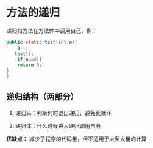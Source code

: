 # 方法的递归

递归指方法在方法体中调用自己，例：

```java
public static test(int a){
    a--;
   test();
    if(a<=0){
    return 0;
}
}
```

## 递归结构（两部分）

1. 递归头：判断何时退出递归，避免死循环

2. 递归体：什么时候进入递归调用自身

**优缺点：** 减少了程序的代码量，但不适用于大型大量的计算
